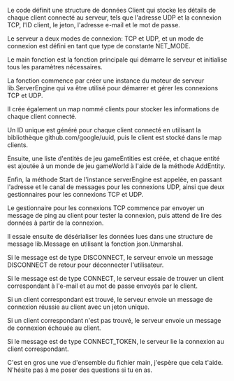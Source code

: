 Le code définit une structure de données Client qui stocke les détails de chaque client connecté au serveur, tels que l'adresse UDP et la connexion TCP, l'ID client, le jeton, l'adresse e-mail et le mot de passe.

Le serveur a deux modes de connexion: TCP et UDP, et un mode de connexion est défini en tant que type de constante NET_MODE.

Le main fonction est la fonction principale qui démarre le serveur et initialise tous les paramètres nécessaires.

La fonction commence par créer une instance du moteur de serveur lib.ServerEngine qui va être utilisé pour démarrer et gérer les connexions TCP et UDP.

Il crée également un map nommé clients pour stocker les informations de chaque client connecté.

Un ID unique est généré pour chaque client connecté en utilisant la bibliothèque github.com/google/uuid, puis le client est stocké dans le map clients.

Ensuite, une liste d'entités de jeu gameEntities est créée, et chaque entité est ajoutée à un monde de jeu gameWorld à l'aide de la méthode AddEntity.

Enfin, la méthode Start de l'instance serverEngine est appelée, en passant l'adresse et le canal de messages pour les connexions UDP, ainsi que deux gestionnaires pour les connexions TCP et UDP.

Le gestionnaire pour les connexions TCP commence par envoyer un message de ping au client pour tester la connexion, puis attend de lire des données à partir de la connexion.

Il essaie ensuite de désérialiser les données lues dans une structure de message lib.Message en utilisant la fonction json.Unmarshal.

Si le message est de type DISCONNECT, le serveur envoie un message DISCONNECT de retour pour déconnecter l'utilisateur.

Si le message est de type CONNECT, le serveur essaie de trouver un client correspondant à l'e-mail et au mot de passe envoyés par le client.

Si un client correspondant est trouvé, le serveur envoie un message de connexion réussie au client avec un jeton unique.

Si un client correspondant n'est pas trouvé, le serveur envoie un message de connexion échouée au client.

Si le message est de type CONNECT_TOKEN, le serveur lie la connexion au client correspondant.

C'est en gros une vue d'ensemble du fichier main, j'espère que cela t'aide. N'hésite pas à me poser des questions si tu en as.